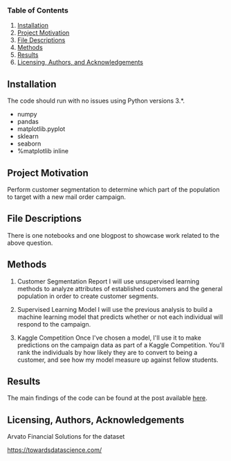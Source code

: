 
### Table of Contents

1. [Installation](#installation)
2. [Project Motivation](#motivation)
3. [File Descriptions](#files)
4. [Methods](#methods)
5. [Results](#results)
6. [Licensing, Authors, and Acknowledgements](#licensing)

## Installation <a name="installation"></a>

The code should run with no issues using Python versions 3.*.
* numpy
* pandas
* matplotlib.pyplot
* sklearn
* seaborn
* %matplotlib inline

## Project Motivation<a name="motivation"></a>

Perform customer segmentation to determine which part of the population to target with a new mail order campaign.


## File Descriptions <a name="methods"></a>

There is one notebooks and one blogpost to showcase work related to the above question.   

## Methods <a name="files"></a>
1. Customer Segmentation Report
I will use unsupervised learning methods to analyze attributes of established customers and the general population in order to create customer segments.

2. Supervised Learning Model
I will use the previous analysis to build a machine learning model that predicts whether or not each individual will respond to the campaign.

3. Kaggle Competition
Once I've chosen a model, I'll use it to make predictions on the campaign data as part of a Kaggle Competition. You'll rank the individuals by how likely they are to convert to being a customer, and see how my model measure up against fellow students.

## Results<a name="results"></a>

The main findings of the code can be found at the post available [here](https://fmakayi.github.io/).

## Licensing, Authors, Acknowledgements<a name="licensing"></a>
Arvato Financial Solutions for the dataset  

https://towardsdatascience.com/
